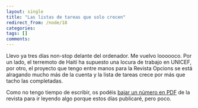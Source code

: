 ```yaml
---
layout: single
title: "Las listas de tareas que solo crecen"
redirect_from: /node/18
categories:
tags: []
comments: 
---
```

Llevo ya tres días non-stop delante del ordenador. Me vuelvo loooooco. Por un lado, el terremoto de Haití ha supuesto una locura de trabajo en UNICEF, por otro, el proyecto que tengo entre manos para la Revista Opcions se está alragando mucho más de la cuenta y la lista de tareas crece por más que tacho las completadas.

Como no tengo tiempo de escribir, os podéis [bajar un número en PDF](http://opcions.org/cast/contenidos.html) de la revista para ir leyendo algo porque estos días publicaré, pero poco.
